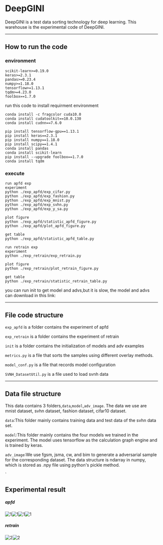 # DeepGINI

DeepGINI is a test data sorting technology for deep learning. This warehouse is the experimental code of DeepGINI.

------

## How to run the code
### environment

```
scikit-learn>=0.19.0
keras>=2.3.1
pandas>=0.23.4
numpy>=1.18.0
tensorflow>=1.13.1
tqdm>=4.23.0
foolbox==1.7.0
```
run this code to install requirment environment

```
conda install -c fragcolor cuda10.0
conda install cudatoolkit==10.0.130
conda install cudnn==7.6.0

pip install tensorflow-gpu==1.13.1 
pip install keras==2.3.1
pip install numpy==1.18.0
pip install scipy==1.4.1
conda install pandas
conda install scikit-learn
pip install --upgrade foolbox==1.7.0
conda install tqdm
```

### execute

```
run apfd exp
experiment
python ./exp_apfd/exp_cifar.py
python ./exp_apfd/exp_fashion.py
python ./exp_apfd/exp_mnist.py
python ./exp_apfd/exp_svhn.py
python ./exp_apfd/exp_y_sa.py

plot figure
python ./exp_apfd/statistic_apfd_figure.py
python ./exp_apfd/plot_apfd_figure.py

get table
python ./exp_apfd/statistic_apfd_table.py

run retrain exp
experiment
python ./exp_retrain/exp_retrain.py

plot figure
python ./exp_retrain/plot_retrain_figure.py

get table
python ./exp_retrain/statistic_retrain_table.py
```
you can run init to get model and advs,but it is slow, the model and advs can download in this link:


------

## File code structure

`exp_apfd` is a folder contains the experiment of apfd

`exp_retrain` is a folder contains the experiment of retrain

`init`  is a folder contains the initialization of models and adv examples

`metrics.py` is a file that sorts the samples using different overlay methods.

`model_conf.py`  is a file that records model configuration

`SVNH_DatasetUtil.py` is a file  used to  load svnh data

------

## Data file structure

This data contains 3 folders,`data`,`model`,`adv_image`.
The data we use are mnist dataset, svhn dataset, fashion dataset, cifar10 dataset.

`data`:This folder mainly contains training data and test data of the svhn data set.

`model`:This folder mainly contains the four models we trained in the experiment. The model uses tensorflow as the calculation graph engine and is trained by keras.

`adv_image`:We use fgsm, jsma, cw, and bim to generate a adversarial sample for the corresponding dataset. The data structure is ndarray in numpy, which is stored as .npy file using python's pickle method.

`

## Experimental result

##### apfd

![1](https://github.com/853108389/deepgini/blob/master/src/ap1.png)![1](https://github.com/853108389/deepgini/blob/master/src/ap2.png)![1](https://github.com/853108389/deepgini/blob/master/src/ap3.png)![1](https://github.com/853108389/deepgini/blob/master/src/ap4.png)


##### retrain 

![2](https://github.com/853108389/deepgini/blob/master/src/re1.png)![2](https://github.com/853108389/deepgini/blob/master/src/re2.png)

